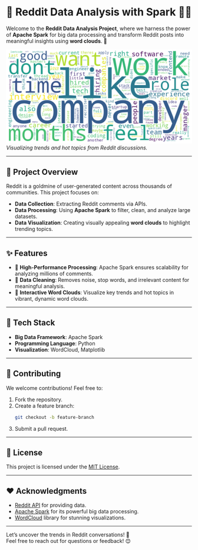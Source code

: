 
# 🚀 **Reddit Data Analysis with Spark** 📝🔥

Welcome to the **Reddit Data Analysis Project**, where we harness the power of **Apache Spark** for big data processing and transform Reddit posts into meaningful insights using **word clouds**. 🌟  

![Word Cloud Example](content/word_cloud_sample.png)  
*Visualizing trends and hot topics from Reddit discussions.*

---

## 🧐 **Project Overview**

Reddit is a goldmine of user-generated content across thousands of communities. This project focuses on:  
- **Data Collection**: Extracting Reddit comments via APIs.  
- **Data Processing**: Using **Apache Spark** to filter, clean, and analyze large datasets.  
- **Data Visualization**: Creating visually appealing **word clouds** to highlight trending topics.  

---

## ✨ **Features**
- 🚀 **High-Performance Processing**: Apache Spark ensures scalability for analyzing millions of comments.  
- 🧹 **Data Cleaning**: Removes noise, stop words, and irrelevant content for meaningful analysis.  
- 🎨 **Interactive Word Clouds**: Visualize key trends and hot topics in vibrant, dynamic word clouds.  
<!-- - 🔄 **Automation**: Scheduled workflows using **Airflow** for regular updates.   -->

---

## 🔧 **Tech Stack**
- **Big Data Framework**: Apache Spark  
- **Programming Language**: Python  
- **Visualization**: WordCloud, Matplotlib  
<!-- - **Task Scheduling**: Apache Airflow   -->
<!-- - **Data Sources**: Reddit API   -->
<!-- - **Deployment**: Docker, AWS (optional for scalability)   -->

---
<!-- 
## 📂 **Project Structure**

```plaintext
.
├── data/                  # Raw and processed data files
├── notebooks/             # Jupyter Notebooks for exploration
├── src/                   # Source code for the project
│   ├── api/               # Scripts for extracting Reddit data
│   ├── processing/        # Spark scripts for data cleaning and analysis
│   ├── visualization/     # Scripts to generate word clouds
│   └── utils/             # Utility scripts for reusable components
├── airflow/               # Airflow DAGs for scheduling tasks
├── README.md              # Project documentation
└── requirements.txt       # Python dependencies
```

---

## 🚀 **Getting Started**

### 1️⃣ Prerequisites
Make sure you have the following installed:
- Python 3.8+
- Apache Spark
- Apache Airflow
- Docker (optional)

### 2️⃣ Installation
1. Clone the repository:
   ```bash
   git clone https://github.com/your-username/reddit-spark-wordcloud.git
   cd reddit-spark-wordcloud
   ```
2. Install dependencies:
   ```bash
   pip install -r requirements.txt
   ```

### 3️⃣ Set Up Reddit API
- Get your API keys from [Reddit's API](https://www.reddit.com/dev/api/).  
- Add your credentials to a `.env` file:
  ```plaintext
  CLIENT_ID=your-client-id
  CLIENT_SECRET=your-client-secret
  USER_AGENT=your-user-agent
  ```

### 4️⃣ Run the Project
1. Fetch Reddit data:
   ```bash
   python src/api/fetch_reddit_data.py
   ```
2. Process data with Spark:
   ```bash
   spark-submit src/processing/analyze_data.py
   ```
3. Generate word clouds:
   ```bash
   python src/visualization/generate_wordcloud.py
   ```
4. View the results:
   Open the generated word cloud image in `output/`.

---

## 📊 **Example Output**
Here’s an example of what you can achieve with this project:  
![Word Cloud](https://via.placeholder.com/600x300.png?text=Sample+Word+Cloud)  

---

## 🌟 **Future Enhancements**
- Add sentiment analysis for deeper insights.  
- Support additional data sources like Twitter or YouTube comments.  
- Deploy a real-time dashboard using **Streamlit** or **Flask**.  

--- -->

## 🤝 **Contributing**
We welcome contributions! Feel free to:
1. Fork the repository.
2. Create a feature branch:  
   ```bash
   git checkout -b feature-branch
   ```
3. Submit a pull request.

---

## 📄 **License**
This project is licensed under the [MIT License](LICENSE).

---

## ❤️ **Acknowledgments**
- [Reddit API](https://www.reddit.com/dev/api/) for providing data.  
- [Apache Spark](https://spark.apache.org/) for its powerful big data processing.  
- [WordCloud](https://github.com/amueller/word_cloud) library for stunning visualizations.  

---

Let’s uncover the trends in Reddit conversations! 🚀  
Feel free to reach out for questions or feedback! 😊